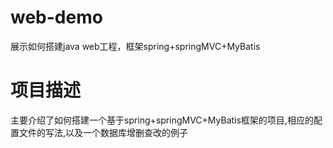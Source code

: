 # web-demo
展示如何搭建java web工程，框架spring+springMVC+MyBatis
# 项目描述
主要介绍了如何搭建一个基于spring+springMVC+MyBatis框架的项目,相应的配置文件的写法,以及一个数据库增删查改的例子
